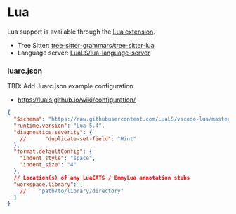# Lua

Lua support is available through the [Lua extension](https://github.com/zed-industries/zed/tree/main/extensions/lua).

- Tree Sitter: [tree-sitter-grammars/tree-sitter-lua](https://github.com/tree-sitter-grammars/tree-sitter-lua)
- Language server: [LuaLS/lua-language-server](https://github.com/LuaLS/lua-language-server)

### luarc.json

TBD: Add .luarc.json example configuration

- https://luals.github.io/wiki/configuration/

```json
{
  "$schema": "https://raw.githubusercontent.com/LuaLS/vscode-lua/master/setting/schema.json",
  "runtime.version": "Lua 5.4",
  "diagnostics.severity": {
    //      "duplicate-set-field": "Hint"
  },
  "format.defaultConfig": {
    "indent_style": "space",
    "indent_size": "4"
  },
  // Location(s) of any LuaCATS / EmmyLua annotation stubs
  "workspace.library": [
    //    "path/to/library/directory"
  ]
}
```
